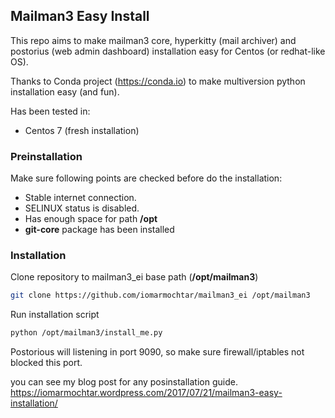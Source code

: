 Mailman3 Easy Install
---------------------

This repo aims to make mailman3 core, hyperkitty (mail archiver) and postorius (web admin dashboard) installation easy for Centos (or redhat-like OS).


Thanks to Conda project (https://conda.io) to make multiversion python installation easy (and fun).

Has been tested in:
- Centos 7 (fresh installation)


### Preinstallation

Make sure following points are checked before do the installation:

- Stable internet connection.
- SELINUX status is disabled.
- Has enough space for path **/opt**
- **git-core** package has been installed


### Installation

Clone repository to mailman3_ei base path (**/opt/mailman3**)
```sh
git clone https://github.com/iomarmochtar/mailman3_ei /opt/mailman3
```

Run installation script
```sh
python /opt/mailman3/install_me.py
```

Postorious will listening in port 9090, so make sure firewall/iptables not blocked this port.

you can see my blog post for any posinstallation guide.
https://iomarmochtar.wordpress.com/2017/07/21/mailman3-easy-installation/
